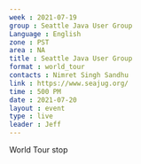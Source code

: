 ```yaml
---
week : 2021-07-19
group : Seattle Java User Group
Language : English
zone : PST
area : NA
title : Seattle Java User Group
format : world_tour
contacts : Nimret Singh Sandhu
link : https://www.seajug.org/
time : 500 PM
date : 2021-07-20
layout : event
type : live
leader : Jeff
---
```

World Tour stop
